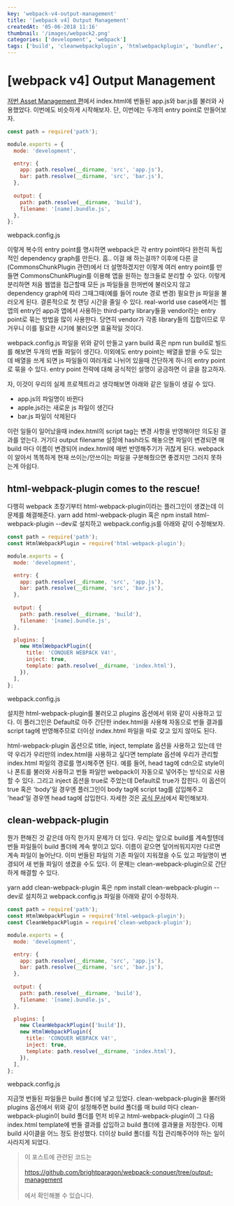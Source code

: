 ```yaml
---
key: 'webpack-v4-output-management'
title: '[webpack v4] Output Management'
createdAt: '05-06-2018 11:16'
thumbnail: '/images/webpack2.png'
categories: ['development', 'webpack']
tags: ['build', 'cleanwebpackplugin', 'htmlwebpackplugin', 'bundler', 'guide', 'webpack', 'javascript']
---
```

# [webpack v4] Output Management

[저번 Asset Management 편](/posts/webpack-v4-asset-management)에서 index.html에 번들된 app.js와 bar.js를 불러와 사용했었다. 이번에도 비슷하게 시작해보자. 단, 이번에는 두개의 entry point로 만들어보자.

```javascript
const path = require('path');

module.exports = {
  mode: 'development',

  entry: {
    app: path.resolve(__dirname, 'src', 'app.js'),
    bar: path.resolve(__dirname, 'src', 'bar.js'),
  },
  
  output: {
    path: path.resolve(__dirname, 'build'),
    filename: '[name].bundle.js',
  },
};
```
webpack.config.js

이렇게 복수의 entry point를 명시하면 webpack은 각 entry point마다 완전히 독립적인 dependency graph를 만든다. 흠.. 이걸 왜 하는걸까? 이후에 다른 글(CommonsChunkPlugin 관련)에서 더 설명하겠지만 이렇게 여러 entry point를 만들면 CommonsChunkPlugin를 이용해 앱을 원하는 청크들로 분리할 수 있다. 이렇게 분리하면 처음 웹앱을 접근할때 모든 js 파일들을 한꺼번에 불러오지 않고 dependency graph에 따라 그때그때(예를 들어 route 경로 변경) 필요한 js 파일을 불러오게 된다. 결론적으로 첫 랜딩 시간을 줄일 수 있다. real-world use case에서는 웹앱의 entry인 app과 앱에서 사용하는 third-party library들을 vendor라는 entry point로 묶는 방법을 많이 사용한다. 당연히 vendor가 각종 library들의 집합이므로 무거우니 이를 필요한 시기에 불러오면 효율적일 것이다.

webpack.config.js 파일을 위와 같이 만들고 yarn build 혹은 npm run build로 빌드를 해보면 두개의 번들 파일이 생긴다. 이외에도 entry point는 배열을 받을 수도 있는데 배열을 쓰게 되면 js 파일들이 여러개로 나뉘어 있을때 간단하게 하나의 entry point로 묶을 수 있다. entry point 전략에 대해 공식적인 설명이 궁금하면 이 글을 참고하자.

자, 이것이 우리의 실제 프로젝트라고 생각해보면 아래와 같은 일들이 생길 수 있다.

- app.js의 파일명이 바뀐다
- apple.js라는 새로운 js 파일이 생긴다
- bar.js 파일이 삭제된다

이런 일들이 일어났을때 index.html의 script tag는 변경 사항을 반영해야만 의도된 결과를 얻는다. 거기다 output filename 설정에 hash라도 해놓으면 파일이 변경되면 매 build 마다 이름이 변경되어 index.html에 매번 반영해주기가 귀찮게 된다. webpack이 알아서 똑똑하게 현재 쓰이는/안쓰이는 파일을 구분해줬으면 좋겠지만 그러지 못하는게 아쉽다.

## html-webpack-plugin comes to the rescue!

다행히 webpack 초창기부터 html-webpack-plugin이라는 플러그인이 생겼는데 이 문제를 해결해준다. yarn add html-webpack-plugin 혹은 npm install html-webpack-plugin --dev로 설치하고 webpack.config.js를 아래와 같이 수정해보자.

```javascript
const path = require('path');
const HtmlWebpackPlugin = require('html-webpack-plugin');

module.exports = {
  mode: 'development',

  entry: {
    app: path.resolve(__dirname, 'src', 'app.js'),
    bar: path.resolve(__dirname, 'src', 'bar.js'),
  },
  
  output: {
    path: path.resolve(__dirname, 'build'),
    filename: '[name].bundle.js',
  },

  plugins: [
    new HtmlWebpackPlugin({
      title: 'CONQUER WEBPACK V4!',
      inject: true,
      template: path.resolve(__dirname, 'index.html'),
    }),
  ],
};
```
webpack.config.js

설치한 html-webpack-plugin를 불러오고 plugins 옵션에서 위와 같이 사용하고 있다. 이 플러그인은 Default로 아주 간단한 index.html을 사용해 자동으로 번들 결과를 script tag에 반영해주므로 더이상 index.html 파일을 따로 갖고 있지 않아도 된다.

html-webpack-plugin 옵션으로 title, inject, template 옵션을 사용하고 있는데 만약 우리가 우리만의 index.html을 사용하고 싶다면 template 옵션에 우리가 관리할 index.html 파일의 경로를 명시해주면 된다. 예를 들어, head tag에 cdn으로 style이나 폰트를 불러와 사용하고 번들 파일만 webpack이 자동으로 넣어주는 방식으로 사용할 수 있다. 그리고 inject 옵션을 true로 주었는데 Default로 true가 잡힌다. 이 옵션이 true 혹은 'body'일 경우엔 플러그인이 body tag에 script tag를 삽입해주고 'head'일 경우엔 head tag에 삽입한다. 자세한 것은 [공식 문서](https://github.com/jantimon/html-webpack-plugin)에서 확인해보자.

## clean-webpack-plugin

뭔가 편해진 것 같은데 아직 한가지 문제가 더 있다. 우리는 앞으로 build를 계속할텐데 번들 파일들이 build 폴더에 계속 쌓이고 있다. 이름이 같으면 덮어씌워지지만 다르면 계속 파일이 늘어난다. 이미 번들된 파일의 기존 파일이 지워졌을 수도 있고 파일명이 변경되어 새 번들 파일이 생겼을 수도 있다. 이 문제는 clean-webpack-plugin으로 간단하게 해결할 수 있다.

yarn add clean-webpack-plugin 혹은 npm install clean-webpack-plugin --dev로 설치하고 webpack.config.js 파일을 아래와 같이 수정하자.

```javascript
const path = require('path');
const HtmlWebpackPlugin = require('html-webpack-plugin');
const CleanWebpackPlugin = require('clean-webpack-plugin');

module.exports = {
  mode: 'development',

  entry: {
    app: path.resolve(__dirname, 'src', 'app.js'),
    bar: path.resolve(__dirname, 'src', 'bar.js'),
  },
  
  output: {
    path: path.resolve(__dirname, 'build'),
    filename: '[name].bundle.js',
  },

  plugins: [
    new CleanWebpackPlugin(['build']),
    new HtmlWebpackPlugin({
      title: 'CONQUER WEBPACK V4!',
      inject: true,
      template: path.resolve(__dirname, 'index.html'),
    }),
  ],
};
```
webpack.config.js

지금껏 번들된 파일들은 build 폴더에 넣고 있었다. clean-webpack-plugin을 불러와 plugins 옵션에서 위와 같이 설정해주면 build 폴더를 매 build 마다 clean-webpack-plugin이 build 폴더를 먼저 비우고 html-webpack-plugin이 그 다음 index.html template에 번들 결과를 삽입하고 build 폴더에 결과물을 저장한다. 이제 build 사이클을 어느 정도 완성했다. 더이상 build 폴더를 직접 관리해주어야 하는 일이 사라지게 되었다.

> 이 포스트에 관련된 코드는</br></br>https://github.com/brightparagon/webpack-conquer/tree/output-management</br></br>에서 확인해볼 수 있습니다.
